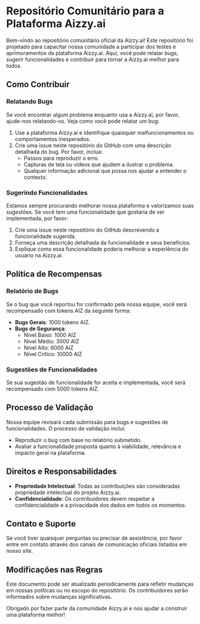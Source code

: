 # Repositório Comunitário para a Plataforma Aizzy.ai

Bem-vindo ao repositório comunitário oficial da Aizzy.ai! Este repositório foi projetado para capacitar nossa comunidade a participar dos testes e aprimoramentos da plataforma Aizzy.ai. Aqui, você pode relatar bugs, sugerir funcionalidades e contribuir para tornar a Aizzy.ai melhor para todos.

## Como Contribuir

### Relatando Bugs
Se você encontrar algum problema enquanto usa a Aizzy.ai, por favor, ajude-nos relatando-os. Veja como você pode relatar um bug:
1. Use a plataforma Aizzy.ai e identifique quaisquer malfuncionamentos ou comportamentos inesperados.
2. Crie uma issue neste repositório do GitHub com uma descrição detalhada do bug. Por favor, inclua:
   - Passos para reproduzir o erro.
   - Capturas de tela ou vídeos que ajudem a ilustrar o problema.
   - Qualquer informação adicional que possa nos ajudar a entender o contexto.

### Sugerindo Funcionalidades
Estamos sempre procurando melhorar nossa plataforma e valorizamos suas sugestões. Se você tem uma funcionalidade que gostaria de ver implementada, por favor:
1. Crie uma issue neste repositório do GitHub descrevendo a funcionalidade sugerida.
2. Forneça uma descrição detalhada da funcionalidade e seus benefícios.
3. Explique como essa funcionalidade poderia melhorar a experiência do usuário na Aizzy.ai.

## Política de Recompensas

### Relatório de Bugs
Se o bug que você reportou for confirmado pela nossa equipe, você será recompensado com tokens AIZ da seguinte forma:
- **Bugs Gerais**: 1000 tokens AIZ.
- **Bugs de Segurança**:
  - Nível Baixo: 1000 AIZ
  - Nível Médio: 3000 AIZ
  - Nível Alto: 6000 AIZ
  - Nível Crítico: 10000 AIZ

### Sugestões de Funcionalidades
Se sua sugestão de funcionalidade for aceita e implementada, você será recompensado com 5000 tokens AIZ.

## Processo de Validação
Nossa equipe revisará cada submissão para bugs e sugestões de funcionalidades. O processo de validação inclui:
- Reproduzir o bug com base no relatório submetido.
- Avaliar a funcionalidade proposta quanto à viabilidade, relevância e impacto geral na plataforma.

## Direitos e Responsabilidades
- **Propriedade Intelectual**: Todas as contribuições são consideradas propriedade intelectual do projeto Aizzy.ai.
- **Confidencialidade**: Os contribuidores devem respeitar a confidencialidade e a privacidade dos dados em todos os momentos.

## Contato e Suporte
Se você tiver quaisquer perguntas ou precisar de assistência, por favor entre em contato através dos canais de comunicação oficiais listados em nosso site.

## Modificações nas Regras
Este documento pode ser atualizado periodicamente para refletir mudanças em nossas políticas ou no escopo do repositório. Os contribuidores serão informados sobre mudanças significativas.

Obrigado por fazer parte da comunidade Aizzy.ai e nos ajudar a construir uma plataforma melhor!

